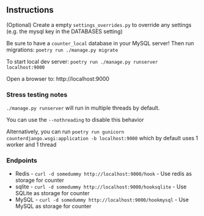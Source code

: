 Instructions
---
(Optional) Create a empty `settings_overrides.py` to override any settings (e.g. the mysql key in 
the DATABASES setting)

Be sure to have a `counter_local` database in your MySQL server!
Then run migrations: `poetry run ./manage.py migrate`

To start local dev server: `poetry run ./manage.py runserver localhost:9000`

Open a browser to: http://localhost:9000

### Stress testing notes
`./manage.py runserver` will run in multiple threads by default.

You can use the `--nothreading` to disable this behavior

Alternatively, you can run `poetry run gunicorn counterdjango.wsgi:application -b localhost:9000`
which by default uses 1 worker and 1 thread

### Endpoints

* Redis - `curl -d somedummy http://localhost:9000/hook` - Use redis as storage for counter
* sqlite - `curl -d somedummy http://localhost:9000/hooksqlite` - Use SQLite as storage for counter
* MySQL - `curl -d somedummy http://localhost:9000/hookmysql` - Use MySQL as storage for counter
